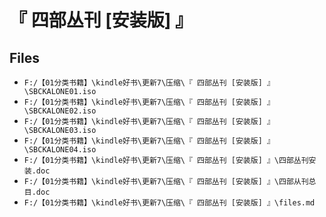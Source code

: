 # 『 四部丛刊 [安装版] 』

## Files

- `F:/【01分类书籍】\kindle好书\更新7\压缩\『 四部丛刊 [安装版] 』\SBCKALONE01.iso`
- `F:/【01分类书籍】\kindle好书\更新7\压缩\『 四部丛刊 [安装版] 』\SBCKALONE02.iso`
- `F:/【01分类书籍】\kindle好书\更新7\压缩\『 四部丛刊 [安装版] 』\SBCKALONE03.iso`
- `F:/【01分类书籍】\kindle好书\更新7\压缩\『 四部丛刊 [安装版] 』\SBCKALONE04.iso`
- `F:/【01分类书籍】\kindle好书\更新7\压缩\『 四部丛刊 [安装版] 』\四部丛刊安装.doc`
- `F:/【01分类书籍】\kindle好书\更新7\压缩\『 四部丛刊 [安装版] 』\四部从刊总目.doc`
- `F:/【01分类书籍】\kindle好书\更新7\压缩\『 四部丛刊 [安装版] 』\files.md`
